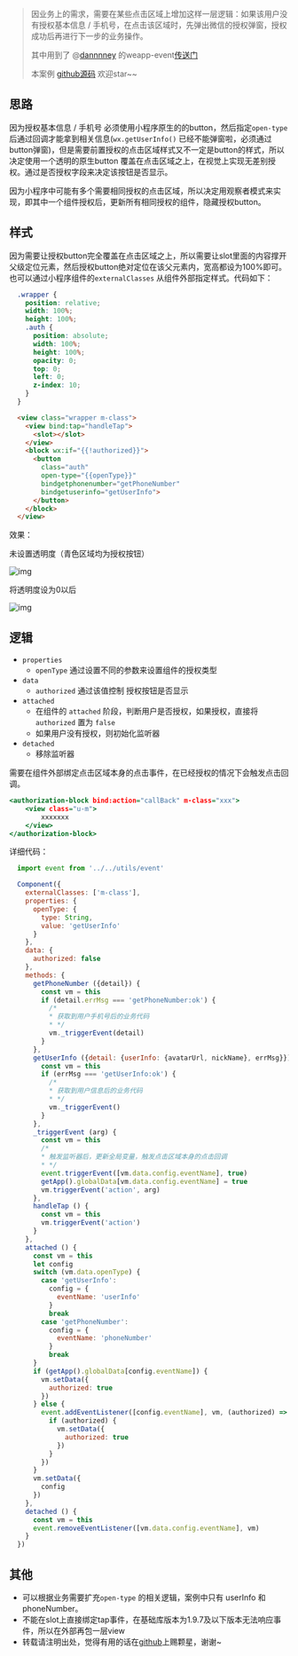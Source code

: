 > 因业务上的需求，需要在某些点击区域上增加这样一层逻辑：如果该用户没有授权基本信息 / 手机号，在点击该区域时，先弹出微信的授权弹窗，授权成功后再进行下一步的业务操作。
>
> 其中用到了 @[dannnney](https://github.com/dannnney) 的weapp-event[传送门](https://github.com/dannnney/weapp-event)
>
> 本案例 [github源码](https://github.com/FFFFF1/weapp-authorization-block) 欢迎star~~

## 思路

因为授权基本信息 / 手机号 必须使用小程序原生的的button，然后指定`open-type` 后通过回调才能拿到相关信息(`wx.getUserInfo()` 已经不能弹窗啦，必须通过button弹窗)，但是需要前置授权的点击区域样式又不一定是button的样式，所以决定使用一个透明的原生button 覆盖在点击区域之上，在视觉上实现无差别授权。通过是否授权字段来决定该按钮是否显示。

因为小程序中可能有多个需要相同授权的点击区域，所以决定用观察者模式来实现，即其中一个组件授权后，更新所有相同授权的组件，隐藏授权button。



## 样式

因为需要让授权button完全覆盖在点击区域之上，所以需要让slot里面的内容撑开父级定位元素，然后授权button绝对定位在该父元素内，宽高都设为100%即可。也可以通过小程序组件的`externalClasses` 从组件外部指定样式。代码如下：

```css
  .wrapper {
    position: relative;
    width: 100%;
    height: 100%;
    .auth {
      position: absolute;
      width: 100%;
      height: 100%;
      opacity: 0;
      top: 0;
      left: 0;
      z-index: 10;
    }
  }
```



```html
  <view class="wrapper m-class">
    <view bind:tap="handleTap">
      <slot></slot>
    </view>
    <block wx:if="{{!authorized}}">
      <button
        class="auth"
        open-type="{{openType}}"
        bindgetphonenumber="getPhoneNumber"
        bindgetuserinfo="getUserInfo">
      </button>
    </block>
  </view>
```

效果：

未设置透明度（青色区域均为授权按钮）

![img](https://user-gold-cdn.xitu.io/2018/7/31/164ef88f602cca45?w=415&h=733&f=png&s=46456)

将透明度设为0以后

![img](https://user-gold-cdn.xitu.io/2018/7/31/164ef8688c2de0e3?w=411&h=734&f=png&s=49964)



## 逻辑

* `properties`
  * `openType` 通过设置不同的参数来设置组件的授权类型
* `data`
  * `authorized` 通过该值控制 授权按钮是否显示
* `attached`
  * 在组件的 `attached` 阶段，判断用户是否授权，如果授权，直接将`authorized` 置为 `false`
  * 如果用户没有授权，则初始化监听器
* `detached`
  * 移除监听器

需要在组件外部绑定点击区域本身的点击事件，在已经授权的情况下会触发点击回调。

```htm
<authorization-block bind:action="callBack" m-class="xxx">
    <view class="u-m">
    	xxxxxxx
    </view>
</authorization-block>
```

详细代码：

```javascript
  import event from '../../utils/event'

  Component({
    externalClasses: ['m-class'],
    properties: {
      openType: {
        type: String,
        value: 'getUserInfo'
      }
    },
    data: {
      authorized: false
    },
    methods: {
      getPhoneNumber ({detail}) {
        const vm = this
        if (detail.errMsg === 'getPhoneNumber:ok') {
          /*
          * 获取到用户手机号后的业务代码
          * */
          vm._triggerEvent(detail)
        }
      },
      getUserInfo ({detail: {userInfo: {avatarUrl, nickName}, errMsg}}) {
        const vm = this
        if (errMsg === 'getUserInfo:ok') {
          /*
          * 获取到用户信息后的业务代码
          * */
          vm._triggerEvent()
        }
      },
      _triggerEvent (arg) {
        const vm = this
        /*
        * 触发监听器后，更新全局变量，触发点击区域本身的点击回调
        * */
        event.triggerEvent([vm.data.config.eventName], true)
        getApp().globalData[vm.data.config.eventName] = true
        vm.triggerEvent('action', arg)
      },
      handleTap () {
        const vm = this
        vm.triggerEvent('action')
      }
    },
    attached () {
      const vm = this
      let config
      switch (vm.data.openType) {
        case 'getUserInfo':
          config = {
            eventName: 'userInfo'
          }
          break
        case 'getPhoneNumber':
          config = {
            eventName: 'phoneNumber'
          }
          break
      }
      if (getApp().globalData[config.eventName]) {
        vm.setData({
          authorized: true
        })
      } else {
        event.addEventListener([config.eventName], vm, (authorized) => {
          if (authorized) {
            vm.setData({
              authorized: true
            })
          }
        })
      }
      vm.setData({
        config
      })
    },
    detached () {
      const vm = this
      event.removeEventListener([vm.data.config.eventName], vm)
    }
  })
```



## 其他

* 可以根据业务需要扩充`open-type` 的相关逻辑，案例中只有 userInfo 和phoneNumber。
* 不能在slot上直接绑定tap事件，在基础库版本为1.9.7及以下版本无法响应事件，所以在外部再包一层view
* 转载请注明出处，觉得有用的话在[github](https://github.com/FFFFF1/weapp-authorization-block)上赐颗星，谢谢~